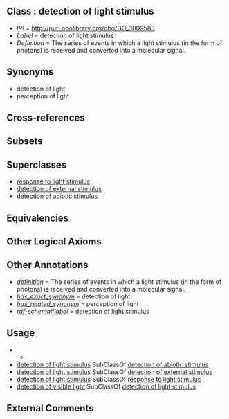
## Class : detection of light stimulus

 * *IRI* = http://purl.obolibrary.org/obo/GO_0009583
 * *Label* = detection of light stimulus
 * *Definition* = The series of events in which a light stimulus (in the form of photons) is received and converted into a molecular signal.

## Synonyms

 * detection of light
 * perception of light

## Cross-references


## Subsets


## Superclasses

 * [response to light stimulus](../../GO/16/GO_0009416.md)
 * [detection of external stimulus](../../GO/81/GO_0009581.md)
 * [detection of abiotic stimulus](../../GO/82/GO_0009582.md)

## Equivalencies


## Other Logical Axioms


## Other Annotations

 * *[definition](../../IAO/15/IAO_0000115.md)* = The series of events in which a light stimulus (in the form of photons) is received and converted into a molecular signal.
 * *[has_exact_synonym](../../ym/oboInOwl#hasExactSynonym.md)* = detection of light
 * *[has_related_synonym](../../ym/oboInOwl#hasRelatedSynonym.md)* = perception of light
 * *[rdf-schema#label](../../el/rdf-schema#label.md)* = detection of light stimulus

## Usage

 * -
 * [detection of light stimulus](../../GO/83/GO_0009583.md) SubClassOf [detection of abiotic stimulus](../../GO/82/GO_0009582.md)
 * [detection of light stimulus](../../GO/83/GO_0009583.md) SubClassOf [detection of external stimulus](../../GO/81/GO_0009581.md)
 * [detection of light stimulus](../../GO/83/GO_0009583.md) SubClassOf [response to light stimulus](../../GO/16/GO_0009416.md)
 * [detection of visible light](../../GO/84/GO_0009584.md) SubClassOf [detection of light stimulus](../../GO/83/GO_0009583.md)

## External Comments

